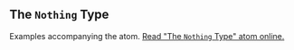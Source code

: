 ## The `Nothing` Type

Examples accompanying the atom.
[Read "The `Nothing` Type" atom online.](https://stepik.org/lesson/350666/step/1)
